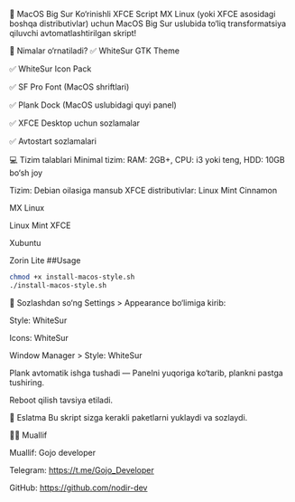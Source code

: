 🍏 MacOS Big Sur Ko‘rinishli XFCE Script
MX Linux (yoki XFCE asosidagi boshqa distributivlar) uchun MacOS Big Sur uslubida to‘liq transformatsiya qiluvchi avtomatlashtirilgan skript!

🧰 Nimalar o‘rnatiladi?
✅ WhiteSur GTK Theme

✅ WhiteSur Icon Pack

✅ SF Pro Font (MacOS shriftlari)

✅ Plank Dock (MacOS uslubidagi quyi panel)

✅ XFCE Desktop uchun sozlamalar

✅ Avtostart sozlamalari

💻 Tizim talablari
Minimal tizim:
RAM: 2GB+, CPU: i3 yoki teng, HDD: 10GB bo‘sh joy

Tizim: Debian oilasiga mansub XFCE distributivlar:
Linux Mint Cinnamon

MX Linux

Linux Mint XFCE

Xubuntu

Zorin Lite
##Usage
```bash
chmod +x install-macos-style.sh
./install-macos-style.sh

```
🎨 Sozlashdan so‘ng
Settings > Appearance bo‘limiga kirib:

Style: WhiteSur

Icons: WhiteSur

Window Manager > Style: WhiteSur

Plank avtomatik ishga tushadi — Panelni yuqoriga ko‘tarib, plankni pastga tushiring.

Reboot qilish tavsiya etiladi.

🧠 Eslatma
Bu skript sizga kerakli paketlarni yuklaydi va sozlaydi.

👨‍💻 Muallif

Muallif: Gojo developer

Telegram: https://t.me/Gojo_Developer

GitHub:  https://github.com/nodir-dev
